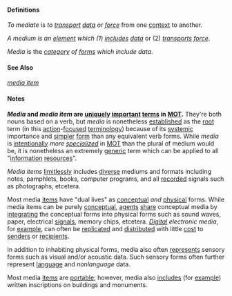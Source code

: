 #### Definitions

*To mediate* is *to [transport](https://github.com/gcassel/Modular-Organization-Terminology/blob/master/terms/transport.md) [data](https://github.com/gcassel/Modular-Organization-Terminology/blob/master/terms/data.md) or [force](https://github.com/gcassel/Modular-Organization-Terminology/blob/master/terms/force.md)* from one [context](https://github.com/gcassel/Modular-Organization-Terminology/blob/master/terms/context.md) to another.  

*A medium is an [element](https://github.com/gcassel/Modular-Organization-Terminology/blob/master/terms/form.md) which (1) [includes](https://github.com/gcassel/Modular-Organization-Terminology/blob/master/terms/include.md) [data](https://github.com/gcassel/Modular-Organization-Terminology/blob/master/terms/data.md)* or (2) *[transports](https://github.com/gcassel/Modular-Organization-Terminology/blob/master/terms/transport.md) [force](https://github.com/gcassel/Modular-Organization-Terminology/blob/master/terms/force.md)*.

*Media* is the *[category](https://github.com/gcassel/Modular-Organization-Terminology/blob/master/terms/type.md) of [forms](https://github.com/gcassel/Modular-Organization-Terminology/blob/master/terms/form.md) which include data*.

#### See Also

*[media item](https://github.com/gcassel/Modular-Organization-Terminology/blob/master/terms/media-item.md)*

#### Notes

***Media* and *media item* are [uniquely](https://github.com/gcassel/Modular-Organization-Terminology/blob/master/terms/unique.md) [important](https://github.com/gcassel/Modular-Organization-Terminology/blob/master/terms/importance.md) [terms](https://github.com/gcassel/Modular-Organization-Terminology/blob/master/terms/term.md) in [MOT](https://github.com/gcassel/Modular-Organization-Terminology/).**  They're both nouns based on a verb, but *media* is nonetheless [established](https://github.com/gcassel/Modular-Organization-Terminology/blob/master/terms/establish.md) as the [root](https://github.com/gcassel/Modular-Organization-Terminology/blob/master/terms/root.md) term (in this [action](https://github.com/gcassel/Modular-Organization-Terminology/blob/master/terms/act.md)-[focused](https://github.com/gcassel/Modular-Organization-Terminology/blob/master/terms/focus.md) [terminology](https://github.com/gcassel/Modular-Organization-Terminology/blob/master/terms/terminology.md)) because of its [systemic](https://github.com/gcassel/Modular-Organization-Terminology/blob/master/terms/system.md) importance and [simpler](https://github.com/gcassel/Modular-Organization-Terminology/blob/master/terms/simplicity.md) [form](https://github.com/gcassel/Modular-Organization-Terminology/blob/master/terms/form.md) than any equivalent verb forms.  While *media* is [intentionally](https://github.com/gcassel/Modular-Organization-Terminology/blob/master/terms/intend.md) *more [specialized](https://github.com/gcassel/Modular-Organization-Terminology/blob/master/terms/specialize.md)* in [MOT](https://github.com/gcassel/Modular-Organization-Terminology/) than the plural of medium would be, it is nonetheless an extremely [generic](https://github.com/gcassel/Modular-Organization-Terminology/blob/master/terms/generic.md) term which can be applied to all "[information](https://github.com/gcassel/Modular-Organization-Terminology/blob/master/terms/information.md) [resources](https://github.com/gcassel/Modular-Organization-Terminology/blob/master/terms/resource.md)".

*Media items* [limitlessly](https://github.com/gcassel/Modular-Organization-Terminology/blob/master/terms/limit.md) includes [diverse](https://github.com/gcassel/Modular-Organization-Terminology/blob/master/terms/diverse.md) mediums and formats including notes, pamphlets, books, computer programs, and all [recorded](https://github.com/gcassel/Modular-Organization-Terminology/blob/master/terms/record.md) signals such as photographs, etcetera.

Most media [items](https://github.com/gcassel/Modular-Organization-Terminology/blob/master/terms/item.md) have "dual lives" as [conceptual](https://github.com/gcassel/Modular-Organization-Terminology/blob/master/terms/concept.md) *and* [physical](https://github.com/gcassel/Modular-Organization-Terminology/blob/master/terms/physical.md) forms.  While media items can be purely [conceptual](https://github.com/gcassel/Modular-Organization-Terminology/blob/master/terms/concept.md), [agents](https://github.com/gcassel/Modular-Organization-Terminology/blob/master/terms/agent.md)  [share](https://github.com/gcassel/Modular-Organization-Terminology/blob/master/terms/share.md) conceptual media by [integrating](https://github.com/gcassel/Modular-Organization-Terminology/blob/master/terms/integrate.md) the conceptual forms into physical forms such as sound waves, paper, electrical [signals](https://github.com/gcassel/Modular-Organization-Terminology/blob/master/terms/signal.md), memory chips, etcetera.  *[Digital](https://github.com/gcassel/Modular-Organization-Terminology/blob/master/terms/digital.md) electronic media*, for [example](https://github.com/gcassel/Modular-Organization-Terminology/blob/master/terms/example.md), can often be [replicated](https://github.com/gcassel/Modular-Organization-Terminology/blob/master/terms/replicate.md) and [distributed](https://github.com/gcassel/Modular-Organization-Terminology/blob/master/terms/distribute.md) with little [cost](https://github.com/gcassel/Modular-Organization-Terminology/blob/master/terms/cost.md) to [senders](https://github.com/gcassel/Modular-Organization-Terminology/blob/master/terms/send.md) or [recipients](https://github.com/gcassel/Modular-Organization-Terminology/blob/master/terms/receive.md).

In addition to inhabiting physical forms, media also often [represents](https://github.com/gcassel/Modular-Organization-Terminology/blob/master/terms/represent.md) sensory forms such as visual and/or acoustic data.  Such sensory forms often further represent [language](https://github.com/gcassel/Modular-Organization-Terminology/blob/master/terms/language.md) and *nonlanguage* data.

Most media [items](https://github.com/gcassel/Modular-Organization-Terminology/blob/master/terms/item.md) are [portable](https://github.com/gcassel/Modular-Organization-Terminology/blob/master/terms/portable.md); however, media also [includes](https://github.com/gcassel/Modular-Organization-Terminology/blob/master/terms/include.md) (for [example](https://github.com/gcassel/Modular-Organization-Terminology/blob/master/terms/example.md)) written inscriptions on buildings and monuments.

